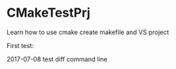 # CMakeTestPrj
Learn how to use cmake create makefile and VS project

First test:

2017-07-08 test diff command line


